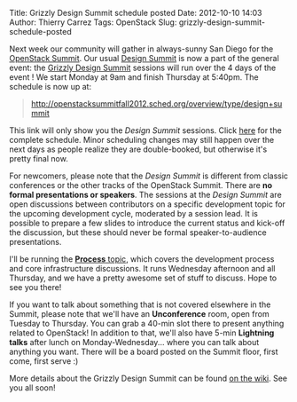 Title: Grizzly Design Summit schedule posted
Date: 2012-10-10 14:03
Author: Thierry Carrez
Tags: OpenStack
Slug: grizzly-design-summit-schedule-posted

Next week our community will gather in always-sunny San Diego for the
[OpenStack Summit](http://www.openstack.org/summit/san-diego-2012/). Our
usual [Design Summit](http://wiki.openstack.org/Summit) is now a part of
the general event: the [Grizzly Design
Summit](http://wiki.openstack.org/Summit/Grizzly) sessions will run over
the 4 days of the event ! We start Monday at 9am and finish Thursday at
5:40pm. The schedule is now up at:

> <http://openstacksummitfall2012.sched.org/overview/type/design+summit>

This link will only show you the *Design Summit* sessions. Click
[here](http://openstacksummitfall2012.sched.org/) for the complete
schedule. Minor scheduling changes may still happen over the next days
as people realize they are double-booked, but otherwise it's pretty
final now.

For newcomers, please note that the *Design Summit* is different from
classic conferences or the other tracks of the OpenStack Summit. There
are **no formal presentations or speakers**. The sessions at the *Design
Summit* are open discussions between contributors on a specific
development topic for the upcoming development cycle, moderated by a
session lead. It is possible to prepare a few slides to introduce the
current status and kick-off the discussion, but these should never be
formal speaker-to-audience presentations.

I'll be running the [**Process**
topic](http://openstacksummitfall2012.sched.org/overview/type/design+summit/Process),
which covers the development process and core infrastructure
discussions. It runs Wednesday afternoon and all Thursday, and we have a
pretty awesome set of stuff to discuss. Hope to see you there!

If you want to talk about something that is not covered elsewhere in the
Summit, please note that we'll have an **Unconference** room, open from
Tuesday to Thursday. You can grab a 40-min slot there to present
anything related to OpenStack! In addition to that, we'll also have
5-min **Lightning talks** after lunch on Monday-Wednesday... where you
can talk about anything you want. There will be a board posted on the
Summit floor, first come, first serve :)

More details about the Grizzly Design Summit can be found [on the
wiki](http://wiki.openstack.org/Summit/Grizzly). See you all soon!
